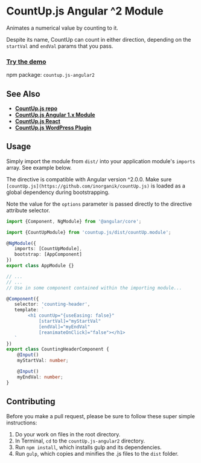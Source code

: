 # CountUp.js Angular ^2 Module

Animates a numerical value by counting to it.

Despite its name, CountUp can count in either direction, depending on the `startVal` and `endVal` params that you pass.

### [Try the demo](http://inorganik.github.io/countUp.js)

npm package: `countup.js-angular2`

## See Also

- **[CountUp.js repo](https://github.com/inorganik/countUp.js)**
- **[CountUp.js Angular 1.x Module](https://github.com/inorganik/countUp.js-angular1)**
- **[CountUp.js React](https://github.com/glennreyes/react-countup)**
- **[CountUp.js WordPress Plugin](https://wordpress.org/plugins/countup-js/)**

## Usage
Simply import the module from `dist/` into your application module's `imports` array. See example below.

The directive is compatible with Angular version ^2.0.0. Make sure `[countUp.js](https://github.com/inorganik/countUp.js)` is loaded as a global dependency during bootstrapping.

Note the value for the `options` parameter is passed directly to the directive attribute selector.

```ts
import {Component, NgModule} from '@angular/core';

import {CountUpModule} from 'countup.js/dist/countUp.module';

@NgModule({
   imports: [CountUpModule],
   bootstrap: [AppComponent]
})
export class AppModule {}

// ...
// ...
// Use in some component contained within the importing module...

@Component({
   selector: 'counting-header',
   template: `
        <h1 countUp="{useEasing: false}"
            [startVal]="myStartVal"
            [endVal]="myEndVal"
            [reanimateOnClick]="false"></h1>
   `
})
export class CountingHeaderComponent {
    @Input()
    myStartVal: number;

    @Input()
    myEndVal: number;
}
```

## Contributing <a name="contributing"></a>

Before you make a pull request, please be sure to follow these super simple instructions:

1. Do your work on files in the root directory.
2. In Terminal, `cd` to the `countUp.js-angular2` directory.
3. Run `npm install`, which installs gulp and its dependencies.
4. Run `gulp`, which copies and minifies the .js files to the `dist` folder.
